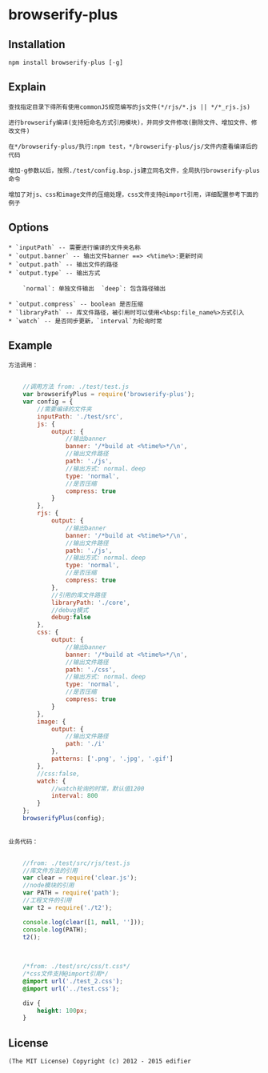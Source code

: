 # browserify-plus

## Installation	

	npm install browserify-plus [-g]

## Explain
	
	查找指定目录下得所有使用commonJS规范编写的js文件(*/rjs/*.js || */*_rjs.js)
	
	进行browserify编译(支持短命名方式引用模块)，并同步文件修改(删除文件、增加文件、修改文件)

	在*/browserify-plus/执行:npm test，*/browserify-plus/js/文件内查看编译后的代码
	
	增加-g参数以后，按照./test/config.bsp.js建立同名文件，全局执行browserify-plus命令
	
	增加了对js、css和image文件的压缩处理，css文件支持@import引用，详细配置参考下面的例子

## Options

	* `inputPath` -- 需要进行编译的文件夹名称
	* `output.banner` -- 输出文件banner ==> <%time%>:更新时间
	* `output.path` -- 输出文件的路径
	* `output.type` -- 输出方式
		
		`normal`: 单独文件输出  `deep`: 包含路径输出
		
	* `output.compress` -- boolean 是否压缩
	* `libraryPath` -- 库文件路径，被引用时可以使用<%bsp:file_name%>方式引入
	* `watch` -- 是否同步更新，`interval`为轮询时常

## Example
	
	方法调用：
~~~ javascript
	
	//调用方法 from: ./test/test.js
    var browserifyPlus = require('browserify-plus'); 
    var config = {
        //需要编译的文件夹
		inputPath: './test/src',
		js: {
			output: {
				//输出banner
				banner: '/*build at <%time%>*/\n',
				//输出文件路径
				path: './js',
				//输出方式: normal、deep
				type: 'normal',
				//是否压缩
				compress: true
			}
		},
		rjs: {
			output: {
				//输出banner
				banner: '/*build at <%time%>*/\n',
				//输出文件路径
				path: './js',
				//输出方式: normal、deep
				type: 'normal',
				//是否压缩
				compress: true
			},
			//引用的库文件路径
			libraryPath: './core',
			//debug模式
			debug:false
		},
		css: {
			output: {
				//输出banner
				banner: '/*build at <%time%>*/\n',
				//输出文件路径
				path: './css',
				//输出方式: normal、deep
				type: 'normal',
				//是否压缩
				compress: true
			}
		},
		image: {
        	output: {
            	//输出文件路径
            	path: './i'
        	},
        	patterns: ['.png', '.jpg', '.gif']
    	},
		//css:false,
		watch: {
			//watch轮询的时常，默认值1200
			interval: 800
		}
    };
    browserifyPlus(config);
    
~~~

	业务代码：
~~~ javascript
	
	//from: ./test/src/rjs/test.js
	//库文件方法的引用
    var clear = require('clear.js');
    //node模块的引用
    var PATH = require('path');
    //工程文件的引用
    var t2 = require('./t2');

    console.log(clear([1, null, '']));
    console.log(PATH);
    t2();
	
~~~
~~~ css
	
	/*from: ./test/src/css/t.css*/
	/*css文件支持@import引用*/
	@import url('./test_2.css');
	@import url('../test.css');

	div {
    	height: 100px;
	}

~~~

## License

	(The MIT License) Copyright (c) 2012 - 2015 edifier
	
	


